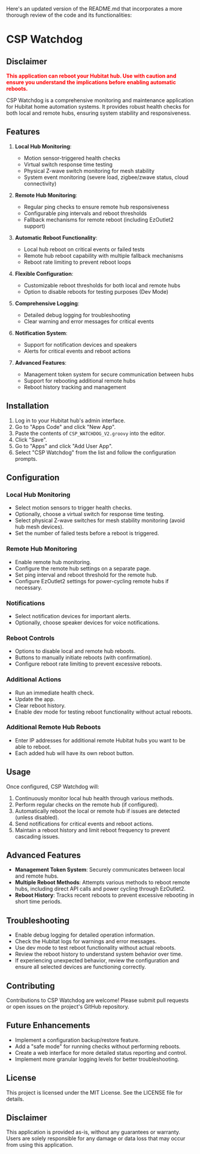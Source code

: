 Here's an updated version of the README.md that incorporates a more thorough review of the code and its functionalities:

# CSP Watchdog

## Disclaimer

<b style="color:red;">This application can reboot your Hubitat hub. Use with caution and ensure you understand the implications before enabling automatic reboots.</b>

CSP Watchdog is a comprehensive monitoring and maintenance application for Hubitat home automation systems. It provides robust health checks for both local and remote hubs, ensuring system stability and responsiveness.

## Features

1. **Local Hub Monitoring**:
   - Motion sensor-triggered health checks
   - Virtual switch response time testing
   - Physical Z-wave switch monitoring for mesh stability
   - System event monitoring (severe load, zigbee/zwave status, cloud connectivity)

2. **Remote Hub Monitoring**:
   - Regular ping checks to ensure remote hub responsiveness
   - Configurable ping intervals and reboot thresholds
   - Fallback mechanisms for remote reboot (including EzOutlet2 support)

3. **Automatic Reboot Functionality**:
   - Local hub reboot on critical events or failed tests
   - Remote hub reboot capability with multiple fallback mechanisms
   - Reboot rate limiting to prevent reboot loops

4. **Flexible Configuration**:
   - Customizable reboot thresholds for both local and remote hubs
   - Option to disable reboots for testing purposes (Dev Mode)

5. **Comprehensive Logging**:
   - Detailed debug logging for troubleshooting
   - Clear warning and error messages for critical events

6. **Notification System**:
   - Support for notification devices and speakers
   - Alerts for critical events and reboot actions

7. **Advanced Features**:
   - Management token system for secure communication between hubs
   - Support for rebooting additional remote hubs
   - Reboot history tracking and management

## Installation

1. Log in to your Hubitat hub's admin interface.
2. Go to "Apps Code" and click "New App".
3. Paste the contents of `CSP_WATCHDOG_V2.groovy` into the editor.
4. Click "Save".
5. Go to "Apps" and click "Add User App".
6. Select "CSP Watchdog" from the list and follow the configuration prompts.

## Configuration

### Local Hub Monitoring

- Select motion sensors to trigger health checks.
- Optionally, choose a virtual switch for response time testing.
- Select physical Z-wave switches for mesh stability monitoring (avoid hub mesh devices).
- Set the number of failed tests before a reboot is triggered.

### Remote Hub Monitoring

- Enable remote hub monitoring.
- Configure the remote hub settings on a separate page.
- Set ping interval and reboot threshold for the remote hub.
- Configure EzOutlet2 settings for power-cycling remote hubs if necessary.

### Notifications

- Select notification devices for important alerts.
- Optionally, choose speaker devices for voice notifications.

### Reboot Controls

- Options to disable local and remote hub reboots.
- Buttons to manually initiate reboots (with confirmation).
- Configure reboot rate limiting to prevent excessive reboots.

### Additional Actions

- Run an immediate health check.
- Update the app.
- Clear reboot history.
- Enable dev mode for testing reboot functionality without actual reboots.

### Additional Remote Hub Reboots

- Enter IP addresses for additional remote Hubitat hubs you want to be able to reboot.
- Each added hub will have its own reboot button.

## Usage

Once configured, CSP Watchdog will:

1. Continuously monitor local hub health through various methods.
2. Perform regular checks on the remote hub (if configured).
3. Automatically reboot the local or remote hub if issues are detected (unless disabled).
4. Send notifications for critical events and reboot actions.
5. Maintain a reboot history and limit reboot frequency to prevent cascading issues.

## Advanced Features

- **Management Token System**: Securely communicates between local and remote hubs.
- **Multiple Reboot Methods**: Attempts various methods to reboot remote hubs, including direct API calls and power cycling through EzOutlet2.
- **Reboot History**: Tracks recent reboots to prevent excessive rebooting in short time periods.

## Troubleshooting

- Enable debug logging for detailed operation information.
- Check the Hubitat logs for warnings and error messages.
- Use dev mode to test reboot functionality without actual reboots.
- Review the reboot history to understand system behavior over time.
- If experiencing unexpected behavior, review the configuration and ensure all selected devices are functioning correctly.

## Contributing

Contributions to CSP Watchdog are welcome! Please submit pull requests or open issues on the project's GitHub repository.

## Future Enhancements

- Implement a configuration backup/restore feature.
- Add a "safe mode" for running checks without performing reboots.
- Create a web interface for more detailed status reporting and control.
- Implement more granular logging levels for better troubleshooting.

## License

This project is licensed under the MIT License. See the LICENSE file for details.

## Disclaimer

This application is provided as-is, without any guarantees or warranty. Users are solely responsible for any damage or data loss that may occur from using this application.